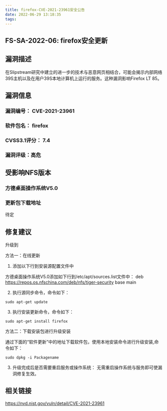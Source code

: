 ```yaml
---
title: firefox-CVE-2021-23961安全公告
date: 2022-06-29 13:18:35
tags:
---
```

## FS-SA-2022-06: firefox安全更新

## 漏洞描述

在Slipstream研究中建立的进一步的技术与恶意网页相结合，可能会揭示内部网络39S主机以及在用户39S本地计算机上运行的服务。这种漏洞影响Firefox LT 85。

## 漏洞信息

###    漏洞编号： CVE-2021-23961

###    软件包名： firefox

###    CVSS3.1评分： 7.4

###    漏洞评级：高危

## 受影响NFS版本

###    方德桌面操作系统V5.0

### 更新包下载地址

待定

## 修复建议

升级到 

方法一：在线更新

1. 添加以下行到安装源配置文件中

方德桌面操作系统V5.0添加如下行到/etc/apt/sources.list文件中：
deb https://repos.os.nfschina.com/deb/nfs/tiger-security base main

2. 执行源同步命令，命令如下：

```
sudo apt-get update
```

3. 执行安装更新命令，命令如下：

```
sudo apt-get install firefox
```

方法二：下载安装包进行升级安装

通过下面的“软件更新”中的地址下载软件包，使用本地安装命令进行升级安装,命令如下：

```
sudo dpkg -i Packagename
```

3. 升级完成后是否需要重启服务或操作系统：
   无需重启操作系统与服务即可使漏洞修复生效。

## 相关链接

https://nvd.nist.gov/vuln/detail/CVE-2021-23961
